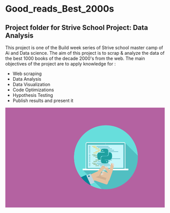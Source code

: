# Good_reads_Best_2000s
## Project folder for Strive School Project: Data Analysis

This project is one of the Build week series of Strive school master camp of Ai and Data science. The aim of this project is to scrap & analyze the data of the best 1000 books of the decade 2000's from the web. 
The main objectives of the project are to apply knowledge for :
- Web scraping 
- Data Analysis
- Data Visualization
- Code Optimizations
- Hypothesis Testing
- Publish results and present it 

![image](images/python.png)
